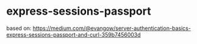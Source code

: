 # express-sessions-passport
based on: https://medium.com/@evangow/server-authentication-basics-express-sessions-passport-and-curl-359b7456003d
